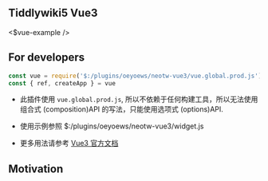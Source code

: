 ## Tiddlywiki5 Vue3

<$vue-example />

## For developers

```js
const vue = require('$:/plugins/oeyoews/neotw-vue3/vue.global.prod.js')
const { ref, createApp } = vue
```

* 此插件使用 `vue.global.prod.js`, 所以不依赖于任何构建工具，所以无法使用组合式 (composition)API 的写法，只能使用选项式 (options)API.
* 使用示例参照 $:/plugins/oeyoews/neotw-vue3/widget.js

* 更多用法请参考 [Vue3 官方文档](https://cn.vuejs.org/guide/essentials/application.html)

## Motivation

<!-- your plugin motivation, or why you write this plugin -->
